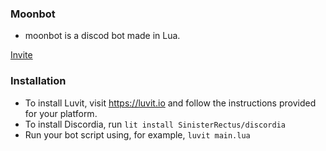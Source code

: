 ### Moonbot
- moonbot is a discod bot made in Lua.

[Invite](https://discord.com/oauth2/authorize?client_id=879025506870231121&permissions=8&scope=bot)

### Installation
- To install Luvit, visit https://luvit.io and follow the instructions provided for your platform.
- To install Discordia, run `lit install SinisterRectus/discordia`
- Run your bot script using, for example, `luvit main.lua`
